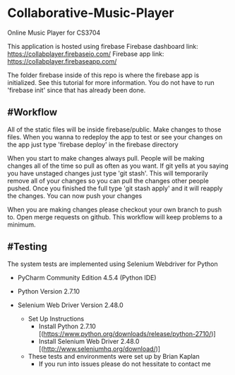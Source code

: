 # Collaborative-Music-Player
Online Music Player for CS3704

This application is hosted using firebase
Firebase dashboard link: https://collabplayer.firebaseio.com/
Firebase app link: https://collabplayer.firebaseapp.com/

The folder firebase inside of this repo is where the firebase app is initialized.
See this tutorial for more information. You do not have to run 'firebase init' since that has already been done.

#Workflow
---------

All of the static files will be inside firebase/public.
Make changes to those files.
When you wanna to redeploy the app to test or see your changes on the app just type 'firebase deploy' in the firebase directory

When you start to make changes always pull. People will be making changes all of the time so pull as often as you want.
If git yells at you saying you have unstaged changes just type 'git stash'. This will temporarily remove all of your changes so you can pull the changes other people pushed. Once you finished the full type 'git stash apply' and it will reapply the changes. You can now push your changes

When you are making changes please checkout your own branch to push to. Open merge requests on github. This workflow will keep problems to a minimum.

#Testing
--------
The system tests are implemented using Selenium Webdriver for Python
- PyCharm Community Edition 4.5.4 (Python IDE)
- Python Version 2.7.10
- Selenium Web Driver Version 2.48.0

  - Set Up Instructions
    - Install Python 2.7.10 [(https://www.python.org/downloads/release/python-2710/)]
    - Install Selenium Web Driver 2.48.0 [(http://www.seleniumhq.org/download/)]
  - These tests and environments were set up by Brian Kaplan
    - If you run into issues please do not hessitate to contact me




